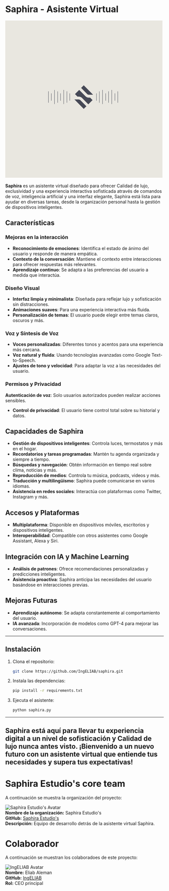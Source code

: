 # Saphira - Asistente Virtual
![CyberPassGen](Saphira_Logo.png)

**Saphira** es un asistente virtual diseñado para ofrecer Calidad de lujo, exclusividad y una experiencia interactiva sofisticada através de comandos de voz, inteligencia artificial y una interfaz elegante, Saphira está lista para ayudar en diversas tareas, desde la organización personal hasta la gestión de dispositivos inteligentes.

## Características

### Mejoras en la interacción
- **Reconocimiento de emociones**: Identifica el estado de ánimo del usuario y responde de manera empática.
- **Contexto de la conversación**: Mantiene el contexto entre interacciones para ofrecer respuestas más relevantes.
- **Aprendizaje continuo**: Se adapta a las preferencias del usuario a medida que interactúa.

### Diseño Visual
- **Interfaz limpia y minimalista**: Diseñada para reflejar lujo y sofisticación sin distracciones.
- **Animaciones suaves**: Para una experiencia interactiva más fluida.
- **Personalización de temas**: El usuario puede elegir entre temas claros, oscuros y más.

### Voz y Síntesis de Voz
- **Voces personalizadas**: Diferentes tonos y acentos para una experiencia más cercana.
- **Voz natural y fluida**: Usando tecnologías avanzadas como Google Text-to-Speech.
- **Ajustes de tono y velocidad**: Para adaptar la voz a las necesidades del usuario.

### Permisos y Privacidad                                                                                             
**Autenticación de voz**: Solo usuarios autorizados pueden realizar acciones sensibles.
- **Control de privacidad**: El usuario tiene control total sobre su historial y datos.

## Capacidades de Saphira

- **Gestión de dispositivos inteligentes**: Controla luces, termostatos y más en el hogar.
- **Recordatorios y tareas programadas**: Mantén tu agenda organizada y siempre a tiempo.
- **Búsquedas y navegación**: Obtén información en tiempo real sobre clima, noticias y más.
- **Reproducción de medios**: Controla tu música, podcasts, videos y más.
- **Traducción y multilingüismo**: Saphira puede comunicarse en varios idiomas.
- **Asistencia en redes sociales**: Interactúa con plataformas como Twitter, Instagram y más.

## Accesos y Plataformas

- **Multiplataforma**: Disponible en dispositivos móviles, escritorios y dispositivos inteligentes.
- **Interoperabilidad**: Compatible con otros asistentes como Google Assistant, Alexa y Siri.

## Integración con IA y Machine Learning

- **Análisis de patrones**: Ofrece recomendaciones personalizadas y predicciones inteligentes.
- **Asistencia proactiva**: Saphira anticipa las necesidades del usuario basándose en interacciones previas.

## Mejoras Futuras

- **Aprendizaje autónomo**: Se adapta constantemente al comportamiento del usuario.
- **IA avanzada**: Incorporación de modelos como GPT-4 para mejorar las conversaciones.

---

## Instalación

1. Clona el repositorio:
   ```bash
   git clone https://github.com/IngELIAB/saphira.git
   ```

2. Instala las dependencias:
   ```bash
   pip install -r requirements.txt
   ```

3. Ejecuta el asistente:
   ```bash
   python saphira.py
   ```

---

**Saphira** está aquí para llevar tu experiencia digital a un nivel de sofisticación y Calidad de lujo nunca antes visto. ¡Bienvenido a un nuevo futuro con un asistente virtual que entiende tus necesidades y supera tus expectativas!
---
# Saphira Estudio's core team

A continuación se muestra la organización del proyecto:

![Saphira Estudio's Avatar](https://github.com/saphira-estudios.png)  
**Nombre de la organización:** Saphira Estudio's  
**GitHub:** [Saphira Estudio's](https://github.com/saphira-estudios)  
**Descripción:** Equipo de desarrollo detrás de la asistente virtual Saphira.

# Colaborador

A continuación se muestran los colaboradoes de este proyecto:

![IngELIAB Avatar](https://github.com/IngELIAB.png)  
**Nombre:** Eliab Aleman  
**GitHub:** [IngELIAB](https://github.com/IngELIAB)  
**Rol:** CEO principal
